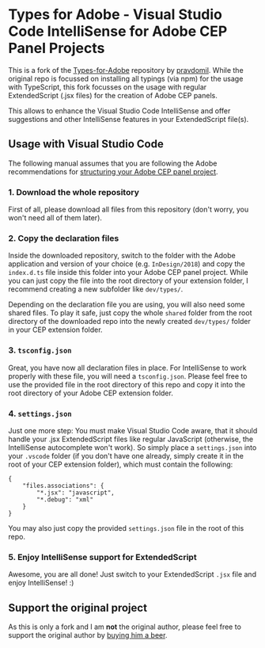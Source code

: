 # Types for Adobe - Visual Studio Code IntelliSense for Adobe CEP Panel Projects

This is a fork of the [Types-for-Adobe](https://github.com/pravdomil/Types-for-Adobe) repository by [pravdomil](https://github.com/pravdomil). While the original repo is focussed on installing all typings (via npm) for the usage with TypeScript, this fork focusses on the usage with regular ExtendedScript (.jsx files) for the creation of Adobe CEP panels.

This allows to enhance the Visual Studio Code IntelliSense and offer suggestions and other IntelliSense features in your ExtendedScript file(s).

## Usage with Visual Studio Code
The following manual assumes that you are following the Adobe recommendations for [structuring your Adobe CEP panel project](https://github.com/Adobe-CEP/Getting-Started-guides#1-decide-the-folder-structure). 

### 1. Download the whole repository
First of all, please download all files from this repository (don't worry, you won't need all of them later). 

### 2. Copy the declaration files
Inside the downloaded repository, switch to the folder with the Adobe application and version of your choice (e.g. `InDesign/2018`) and copy the `index.d.ts` file inside this folder into your Adobe CEP panel project. While you can just copy the file into the root directory of your extension folder, I recommend creating a new subfolder like `dev/types/`.

Depending on the declaration file you are using, you will also need some shared files. To play it safe, just copy the whole `shared` folder from the root directory of the downloaded repo into the newly created `dev/types/` folder in your CEP extension folder.

### 3. `tsconfig.json`
Great, you have now all declaration files in place. For IntelliSense to work properly with these file, you will need a `tsconfig.json`. Please feel free to use the provided file in the root directory of this repo and copy it into the root directory of your Adobe CEP extension folder.

### 4. `settings.json`
Just one more step: You must make Visual Studio Code aware, that it should handle your .jsx ExtendedScript files like regular JavaScript (otherwise, the IntelliSense autocomplete won't work). So simply place a `settings.json` into your `.vscode` folder (if you don't have one already, simply create it in the root of your CEP extension folder), which must contain the following:

```
{
    "files.associations": {
        "*.jsx": "javascript",
        "*.debug": "xml"
    }
}
```

You may also just copy the provided `settings.json` file in the root of this repo.

### 5. Enjoy IntelliSense support for ExtendedScript
Awesome, you are all done! Just switch to your ExtendedScript `.jsx` file and enjoy IntelliSense! :)




## Support the original project

As this is only a fork and I am **not** the original author, please feel free to support the original author by [buying him a beer](https://www.paypal.com/cgi-bin/webscr?cmd=_s-xclick&hosted_button_id=BCL2X3AFQBAP2&item_name=types-for-adobe%20Beer).
